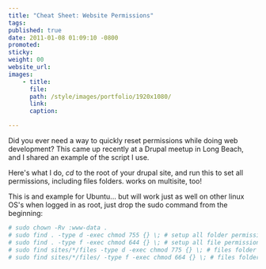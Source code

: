 ```yaml
---
title: "Cheat Sheet: Website Permissions"
tags:
published: true
date: 2011-01-08 01:09:10 -0800
promoted:                                                                       # carousel: true = promoted to image carousel
sticky:                                                                         # carousel: true = first slide (css: active)
weight: 00                                                                      # carousel: sort order (reversed from high to low)
website_url:
images:
    - title:
      file:
      path: /style/images/portfolio/1920x1080/
      link:
      caption:

---
```


Did you ever need a way to quickly reset permissions while doing web development?  This came up recently at a Drupal meetup in Long Beach, and I shared an example of the script I use.
<!--break-->
Here's what I do, <em>cd</em> to the root of your drupal site, and run this to set all permissions, including files folders.  works on multisite, too!

This is and example for Ubuntu... but will work just as well on other linux OS's when logged in as root, just drop the sudo command from the beginning:

```sh
# sudo chown -Rv :www-data .
# sudo find . -type d -exec chmod 755 {} \; # setup all folder permissions
# sudo find . -type f -exec chmod 644 {} \; # setup all file permissions
# sudo find sites/*/files -type d -exec chmod 775 {} \; # files folder needs more permissions - setup read/write permissions for all folders inside sites/*/files
# sudo find sites/*/files/ -type f -exec chmod 664 {} \; # files folder needs more permissions - setup read/write permissions for all files inside sites/*/files
```
